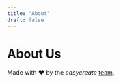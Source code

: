 ```yaml
---
title: "About"
draft: false
---
```


# About Us

Made with ❤️ by the *easycreate* [team](https://github.com/isadeks).
